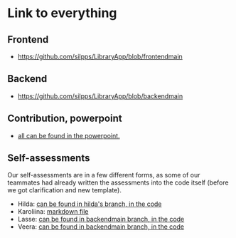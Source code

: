 # Link to everything

## Frontend
- https://github.com/silpps/LibraryApp/blob/frontendmain

## Backend
- https://github.com/silpps/LibraryApp/blob/backendmain

## Contribution, powerpoint
- [all can be found in the powerpoint.](https://github.com/silpps/LibraryApp/blob/main/SPRINT_2.pdf)

## Self-assessments 

Our self-assessments are in a few different forms, as some of our teammates had already written the assessments into the code itself (before we got clarification and new template).
- Hilda: [can be found in hilda's branch, in the code ](https://github.com/silpps/LibraryApp/tree/hilda)
- Karoliina: [markdown file](https://github.com/silpps/LibraryApp/blob/frontendmain/karoliina_self_assessment.md) 
- Lasse: [can be found in backendmain branch, in the code  ](https://github.com/silpps/LibraryApp/blob/backendmain)
- Veera: [can be found in backendmain branch, in the code](https://github.com/silpps/LibraryApp/blob/backendmain)
